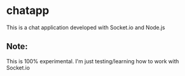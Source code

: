 # chatapp
This is a chat application developed with Socket.io and Node.js

## Note:
 This is 100% experimental. I'm just testing/learning how to work with Socket.io 
